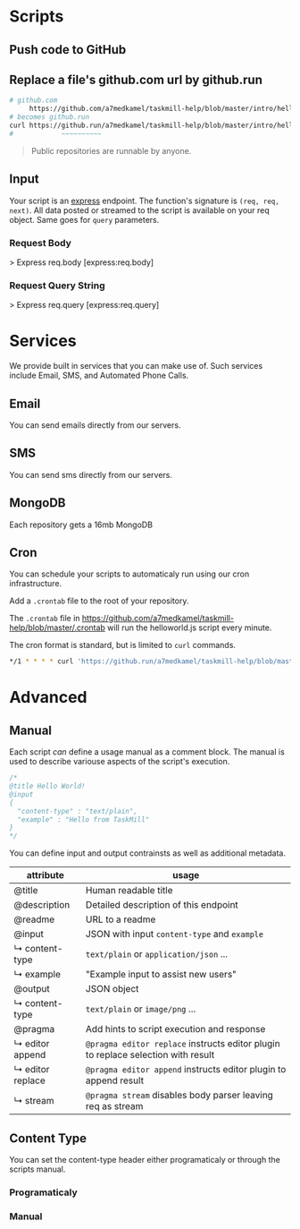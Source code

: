 Scripts
=======

## Push code to GitHub

<div class='tm-embed' src='/a7medkamel/taskmill-help/blob/master/intro/helloworld.js' />

[github]: http://github.com/

## Replace a file's **github.com** url by **github.run**

```bash
# github.com
     https://github.com/a7medkamel/taskmill-help/blob/master/intro/helloworld.js
# becomes github.run
curl https://github.run/a7medkamel/taskmill-help/blob/master/intro/helloworld.js
#            ~~~~~~~~~~
```


> Public repositories are runnable by anyone.

## Input

Your script is an [express] endpoint. The function's signature is `(req, req, next)`. All data posted or streamed to the script is available on your req object. Same goes for `query` parameters.

### Request Body
<div class='tm-embed' src='/a7medkamel/taskmill-help/blob/master/intro/req-body.js' />
> Express req.body [express:req.body]

### Request Query String
<div class='tm-embed' src='/a7medkamel/taskmill-help/blob/master/intro/req-query.js' />
> Express req.query [express:req.query]

[express]: http://expressjs.com/
[express:req.body]: http://expressjs.com/4x/api.html#req.body
[express:req.query]: http://expressjs.com/4x/api.html#req.query

# Services

We provide built in services that you can make use of. Such services include Email, SMS, and Automated Phone Calls.

## Email

You can send emails directly from our servers.

<div class='tm-embed' src='/a7medkamel/taskmill-help/blob/master/services/email.js' />

## SMS

You can send sms directly from our servers.


<div class='tm-embed' src='/a7medkamel/taskmill-help/blob/master/services/sms.js' />


## MongoDB

Each repository gets a 16mb MongoDB

<div class='tm-embed' src='/a7medkamel/taskmill-help/blob/master/services/mongodb.js' />

## Cron

You can schedule your scripts to automaticaly run using our cron infrastructure.

Add a `.crontab` file to the root of your repository.

The `.crontab` file in https://github.com/a7medkamel/taskmill-help/blob/master/.crontab will run the helloworld.js script every minute.

The cron format is standard, but is limited to `curl` commands.

```bash
*/1 * * * * curl 'https://github.run/a7medkamel/taskmill-help/blob/master/helloworld.js'
```

# Advanced

## Manual
Each script *can* define a usage manual as a comment block. The manual is used to describe variouse aspects of the script's execution.

```javascript
/*
@title Hello World!
@input
{
  "content-type" : "text/plain",
  "example" : "Hello from TaskMill"
}
*/
```

You can define input and output contrainsts as well as additional metadata.

| attribute           | usage                                                                                 |
|----------------     |---------------------------------------------------------------------------------------|
| @title              | Human readable title                                                                  |
| @description        | Detailed description of this endpoint                                                 |
| @readme             | URL to a readme                                                                       |
| @input              | JSON with input `content-type` and `example`                                          |
| ↳ content-type      | `text/plain` or `application/json` ...                                                |
| ↳ example           | "Example input to assist new users"                                                   |
| @output             | JSON object                                                                           |
| ↳ content-type      | `text/plain` or `image/png` ...                                                       |
| @pragma             | Add hints to script execution and response                                            |
| ↳ editor append     | `@pragma editor replace` instructs editor plugin to replace selection with result     |
| ↳ editor replace    | `@pragma editor append` instructs editor plugin to append result                      |
| ↳ stream            | `@pragma stream` disables body parser leaving req as stream                           |


## Content Type

You can set the content-type header either programaticaly or through the scripts manual.

### Programaticaly

<div class='tm-embed' src='/a7medkamel/taskmill-help/blob/master/intro/content-type.js' />

### Manual
<div class='tm-embed' src='/a7medkamel/taskmill-help/blob/master/manual/output.js' />